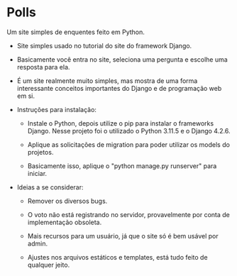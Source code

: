 # Polls
Um site simples de enquentes feito em Python.

* Site simples usado no tutorial do site do framework Django.

* Basicamente você entra no site, seleciona uma pergunta e escolhe uma resposta para ela.

* É um site realmente muito simples, mas mostra de uma forma interessante conceitos importantes do Django e de programação web em si.

* Instruções para instalação:
    - Instale o Python, depois utilize o pip para instalar o frameworks Django. Nesse projeto foi o utilizado o Python 3.11.5 e o Django 4.2.6.

    - Aplique as solicitações de migration para poder utilizar os models do projetos.

    - Basicamente isso, aplique o "python manage.py runserver" para iniciar.

* Ideias a se considerar:
    - Remover os diversos bugs.
    
    - O voto não está registrando no servidor, provavelmente por conta de implementação obsoleta.

    - Mais recursos para um usuário, já que o site só é bem usável por admin.

    - Ajustes nos arquivos estáticos e templates, está tudo feito de qualquer jeito.